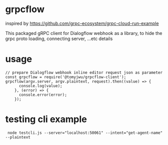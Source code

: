 # grpcflow
inspired by https://github.com/grpc-ecosystem/grpc-cloud-run-example

This packaged gRPC client for Dialogflow webhook as a library, to hide the grpc proto loading, connecting server, ...etc details

# usage
```
// prepare Dialogflow webhook inline editor request json as parameter
const grpcflow = require('@tomyjwu/grpcflow-client');
grpcflow(argv.server, argv.plaintext, request).then((value) => {
      console.log(value);
    }, (error) => {
      console.error(error);
    });
```
# testing cli example
```
 node testcli.js --server="localhost:50061" --intent="get-agent-name" --plaintext
 ```